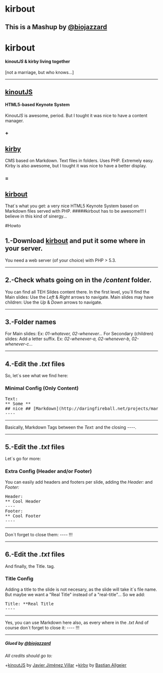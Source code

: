 # kirbout 
## This is a Mashup by [@biojazzard](https://twitter.com/biojazzard)

# kirbout 
#### kinout*JS* & kirby living together
[not a marriage, but who knows...]
* * *

## [kinoutJS](https://github.com/soyjavi/Kinout)
#### HTML5-based Keynote System
Kinout*JS* is awesome, period.
But I tought it was nice to have a content manager.
### +
## [kirby](https://github.com/bastianallgeier/kirbycms)
CMS based on Markdown. Text files in folders. Uses PHP. Extremely easy.
Kirby is also awesome, but I tought it was nice to have a better display.
### =
## [kirbout](https://github.com/biojazzard/kirbout)
That´s what you get: a very nice HTML5 Keynote System based on Markdown files served with PHP.
#####kirbout has to be awesome!!!
I believe in this kind of sinergy...

#Howto

## 1.-Download [kirbout](https://github.com/biojazzard/kirbout) and put it some where in your server.
You need a web server (of your choice) with PHP > 5.3.
* * *
## 2.-Check whats going on in the */content* folder.
You can find all TEH Sildes content there.
In the first level, you´ll find the Main slides: Use the *Left* & *Right* arrows to navigate.
Main slides may have children: Use the *Up* & *Down* arrows to navigate.
* * *
## 3.-Folder names
For Main slides:
Ex: *01-whatever, 02-whenever...*
For Secondary (children) slides: Add a letter suffix.
Ex: *02-whenever-a, 02-whenever-b, 02-whenever-c...*
* * *
## 4.-Edit the *.txt* files
So, let´s see what we find here:

### Minimal Config (Only Content)
<pre>Text:
** Some **
## nice ## [Markdown](http://daringfireball.net/projects/markdown/)
----</pre>
* * *
Basically, Markdown Tags between the *Text:* and the closing *&#45;&#45;&#45;&#45;*.
* * *
## 5.-Edit the *.txt* files
Let´s go for more:

### Extra Config (Header and/or Footer)
You can easily add headers and footers per slide, adding the *Header:* and *Footer:*
<pre>Header:
** Cool Header
----
Footer:
** Cool Footer
----</pre>
* * *
Don´t forget to close them: *&#45;&#45;&#45;&#45;* !!!
* * *
## 6.-Edit the *.txt* files
And finally, the Title. tag.
### Title Config
Adding a title to the slide is not necesary, as the slide will take it´s file name.
But maybe we want a "Real Title" instead of a "real-title"... So we add:
<pre>Title: &#42;&#42;Real Title
----</pre>
* * *
Yes, you can use Markdown here also, as every where in the *.txt*
And of course don´t forget to close it: *&#45;&#45;&#45;&#45;* !!!
* * *

##### Glued by [@biojazzard](https://github.com/biojazzard)

*All credits should go to:*

+[kinoutJS](https://github.com/soyjavi/Kinout) by [Javier Jiménez Villar](https://github.com/soyjavi)
+[kirby](https://github.com/bastianallgeier/kirbycms) by [Bastian Allgeier](https://github.com/bastianallgeier)